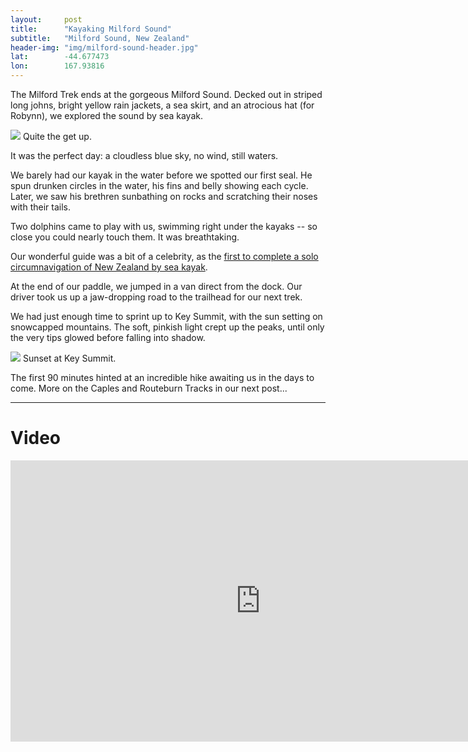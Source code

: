 ```yaml
---
layout: 	post
title:  	"Kayaking Milford Sound"
subtitle:   "Milford Sound, New Zealand"
header-img: "img/milford-sound-header.jpg"
lat: 		-44.677473
lon: 		167.93816
---
```


The Milford Trek ends at the gorgeous Milford Sound. Decked out in striped long johns, bright yellow rain jackets, a sea skirt, and an atrocious hat (for Robynn), we explored the sound by sea kayak.

<img src="{{ site.baseurl }}/img/milford-sound-costume.jpg">
<span class="caption text-muted">Quite the get up.</span>

It was the perfect day: a cloudless blue sky, no wind, still waters.  

We barely had our kayak in the water before we spotted our first seal. He spun drunken circles in the water, his fins and belly showing each cycle. Later, we saw his brethren sunbathing on rocks and scratching their noses with their tails. 

Two dolphins came to play with us, swimming right under the kayaks -- so close you could nearly touch them. It was breathtaking. 

Our wonderful guide was a bit of a celebrity, as the [first to complete a solo circumnavigation of New Zealand by sea kayak](http://www.bivouac.co.nz/blog/outdoor-adventure-articles/tm-taylors-kayak-circumnavigation-of-new-zealand/).

At the end of our paddle, we jumped in a van direct from the dock.  Our driver took us up a jaw-dropping road to the trailhead for our next trek. 

We had just enough time to sprint up to Key Summit, with the sun setting on snowcapped mountains. The soft, pinkish light crept up the peaks, until only the very tips glowed before falling into shadow.

<img src="{{ site.baseurl }}/img/milford-sound-pano.jpg">
<span class="caption text-muted">Sunset at Key Summit.</span>

The first 90 minutes hinted at an incredible hike awaiting us in the days to come.  More on the Caples and Routeburn Tracks in our next post...

---

# Video

<iframe src="https://player.vimeo.com/video/130610824" width="800" height="450" frameborder="0" webkitallowfullscreen mozallowfullscreen allowfullscreen></iframe>
